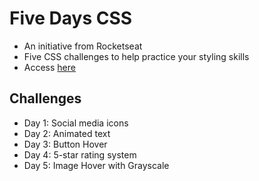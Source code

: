 # Five Days CSS

- An initiative from Rocketseat
- Five CSS challenges to help practice your styling skills
- Access [here](emanueltavecia.github.io/five-days-css)

## Challenges

- Day 1: Social media icons
- Day 2: Animated text
- Day 3: Button Hover
- Day 4: 5-star rating system
- Day 5: Image Hover with Grayscale
